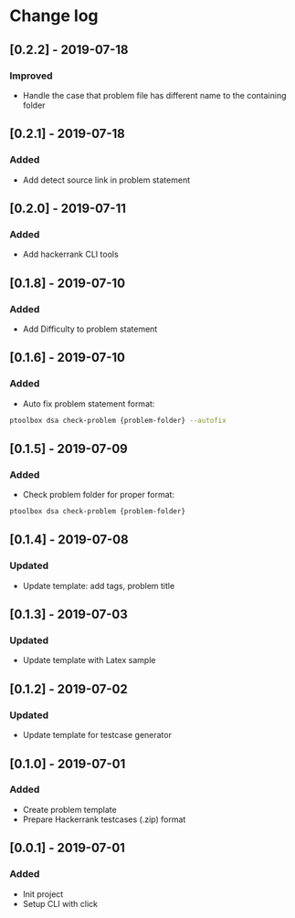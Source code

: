 # Change log

## \[0.2.2\] - 2019-07-18

### Improved
- Handle the case that problem file has different name to the containing folder 

## \[0.2.1\] - 2019-07-18

### Added
- Add detect source link in problem statement 

## \[0.2.0\] - 2019-07-11

### Added
- Add hackerrank CLI tools 

## \[0.1.8\] - 2019-07-10

### Added
- Add Difficulty to problem statement

## \[0.1.6\] - 2019-07-10

### Added
- Auto fix problem statement format:
```bash
ptoolbox dsa check-problem {problem-folder} --autofix
```

## \[0.1.5\] - 2019-07-09

### Added
- Check problem folder for proper format:
```bash
ptoolbox dsa check-problem {problem-folder}
```

## \[0.1.4\] - 2019-07-08

### Updated
- Update template: add tags, problem title

## \[0.1.3\] - 2019-07-03

### Updated
- Update template with Latex sample


## \[0.1.2\] - 2019-07-02

### Updated
- Update template for testcase generator

## \[0.1.0\] - 2019-07-01

### Added
- Create problem template
- Prepare Hackerrank testcases (.zip) format

## \[0.0.1\] - 2019-07-01

### Added
- Init project
- Setup CLI with click
